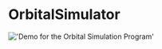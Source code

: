 # OrbitalSimulator



!['Demo for the Orbital Simulation Program']('https://github.com/Calesi19/OrbitalSimulator/blob/main/demo.gif')
